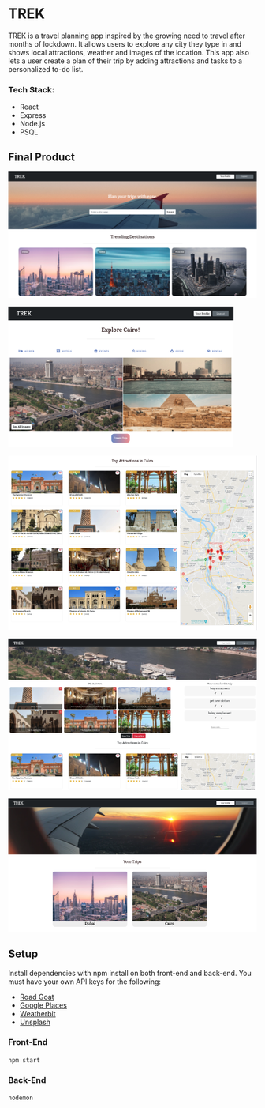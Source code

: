 # TREK

TREK is a travel planning app inspired by the growing need to travel after months of lockdown. It allows users to explore any city they type in and shows local attractions, weather and images of the location. This app also lets a user create a plan of their trip by adding attractions and tasks to a personalized to-do list.

### Tech Stack:

- React
- Express
- Node.js
- PSQL

## Final Product

!['homepage'](https://github.com/nhussaini/Travel_planner/blob/master/docs/Screen%20Shot%202021-07-14%20at%208.03.59%20PM.png?raw=true)

!['citysearch'](https://github.com/nhussaini/Travel_planner/blob/master/docs/Screen%20Shot%202021-07-14%20at%208.08.56%20PM.png?raw=true)

!['citysearch2'](https://github.com/nhussaini/Travel_planner/blob/master/docs/Screen%20Shot%202021-07-14%20at%208.09.47%20PM.png?raw=true)

!['addplan'](https://github.com/nhussaini/Travel_planner/blob/master/docs/Screen%20Shot%202021-07-14%20at%208.11.36%20PM.png?raw=true)

!['myprofile'](https://github.com/nhussaini/Travel_planner/blob/master/docs/Screen%20Shot%202021-07-14%20at%208.13.01%20PM.png?raw=true)

## Setup

Install dependencies with npm install on both front-end and back-end.
You must have your own API keys for the following:

- [Road Goat](https://www.roadgoat.com/business/cities-api)
- [Google Places](https://developers.google.com/maps/documentation/places/web-service/overview)
- [Weatherbit](https://www.weatherbit.io/api)
- [Unsplash](https://unsplash.com/developers)

### Front-End

`npm start`

### Back-End

`nodemon`
